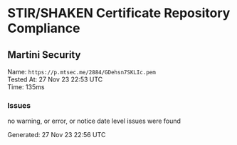 # STIR/SHAKEN Certificate Repository Compliance

## Martini Security

Name: `https://p.mtsec.me/2884/GDehsn7SKLIc.pem`\
Tested At: 27 Nov 23 22:53 UTC\
Time: 135ms

### Issues

no warning, or error, or notice date level issues were found

Generated: 27 Nov 23 22:56 UTC